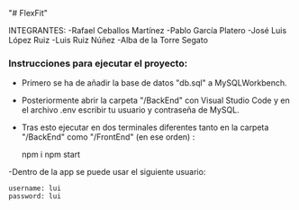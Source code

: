 "# FlexFit"

INTEGRANTES:
-Rafael Ceballos Martínez
-Pablo García Platero
-José Luis López Ruiz
-Luis Ruiz Núñez
-Alba de la Torre Segato


### Instrucciones para ejecutar el proyecto:
- Primero se ha de añadir la base de datos "db.sql" a MySQLWorkbench.

- Posteriormente abrir la carpeta "/BackEnd" con Visual Studio Code y en el archivo .env escribir tu usuario y contraseña de MySQL.

- Tras esto ejecutar en dos terminales diferentes tanto en la carpeta "/BackEnd" como 
"/FrontEnd" (en ese orden) :

	npm i
	npm start

-Dentro de la app se puede usar el siguiente usuario:

	username: lui
	password: lui
